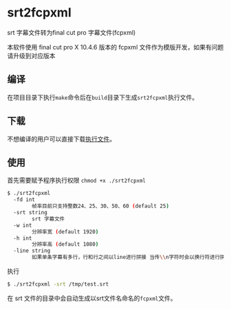 # srt2fcpxml

srt 字幕文件转为final cut pro 字幕文件(fcpxml)

本软件使用 final cut pro X 10.4.6 版本的 fcpxml 文件作为模版开发，如果有问题请升级到对应版本


## 编译

在项目目录下执行`make`命令后在`build`目录下生成`srt2fcpxml`执行文件。

## 下载

不想编译的用户可以直接下载[执行文件](https://github.com/GanymedeNil/srt2fcpxml/releases)。

## 使用
首先需要赋予程序执行权限 `chmod +x ./srt2fcpxml`

```bash
$ ./srt2fcpxml
  -fd int
    	帧率目前只支持整数24、25、30、50、60 (default 25)
  -srt string
    	srt 字幕文件
  -w int
        分辨率宽 (default 1920)
  -h int 
        分辨率高 (default 1080)
  -line string
        如果单条字幕有多行，行和行之间以line进行拼接 当传\\n字符时会以换行符进行拼接（default - ）
```

执行

```bash
$ ./srt2fcpxml -srt /tmp/test.srt
```

在 srt 文件的目录中会自动生成以srt文件名命名的`fcpxml`文件。
